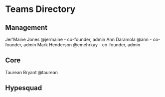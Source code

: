 # Teams Directory

## Management
Jer'Maine Jones @jermaine - co-founder, admin
Ann Daramola @ann - co-founder, admin
Mark Henderson @emehrkay - co-founder, admin 

## Core
Taurean Bryant @taurean

## Hypesquad
